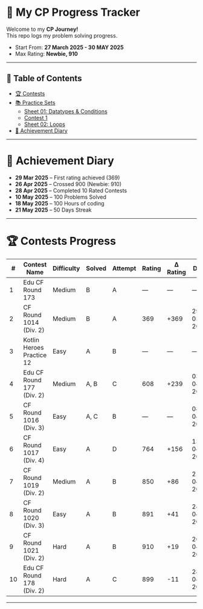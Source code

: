 # 🚀 My CP Progress Tracker

Welcome to my  **CP Journey!**  
This repo logs my problem solving progress.

- Start From: **27 March 2025 - 30 MAY 2025**
- Max Rating: **Newbie, 910**
---

## 📑 Table of Contents

- [🏆 Contests](#-contests)
- [📚 Practice Sets](#-practice-sets-1)
  - [Sheet 01: Datatypes & Conditions](#sheet-01-datatypes--conditions)
  - [Contest 1](#contest-01)
  - [Sheet 02: Loops](#sheet-02-loops)
- [🏅 Achievement Diary](#-achievement-diary)

---

# 🏅 Achievement Diary

- **29 Mar 2025** – First rating achieved (369)
- **26 Apr 2025** – Crossed 900 (Newbie: 910)
- **28 Apr 2025** – Completed 10 Rated Contests
- **10 May 2025** – 100 Problems Solved
- **18 May 2025** – 100 Hours of coding
- **21 May 2025** – 50 Days Streak
--- 


# 🏆 Contests Progress

| #   | Contest Name                        | Difficulty | Solved | Attempt | Rating | Δ Rating | Date       |
|-----|-------------------------------------|------------|--------|---------|--------|----------|------------|
| 1   | Edu CF Round 173                    | Medium     | B      | A       | —      | —        | —          |
| 2   | CF Round 1014 (Div. 2)              | Medium     | B      | A       | 369    | +369     | 29-03-2025 |
| 3   | Kotlin Heroes Practice 12           | Easy       | A      | B       | —      | —        | —          |
| 4   | Edu CF Round 177 (Div. 2)           | Medium     | A, B   | C       | 608    | +239     | 03-04-2025 |
| 5   | CF Round 1016 (Div. 3)              | Easy       | A, C   | B       | —      | —        | 08-04-2025 |
| 6   | CF Round 1017 (Div. 4)              | Easy       | A      | D       | 764    | +156     | 13-04-2025 |
| 7   | CF Round 1019 (Div. 2)              | Medium     | A      | B       | 850    | +86      | 21-04-2025 |
| 8   | CF Round 1020 (Div. 3)              | Easy       | A      | B       | 891    | +41      | 24-04-2025 |
| 9   | CF Round 1021 (Div. 2)              | Hard       | A      | B       | 910    | +19      | 26-04-2025 |
| 10  | Edu CF Round 178 (Div. 2)           | Hard       | A      | C       | 899    | -11      | 28-04-2025 |

---
